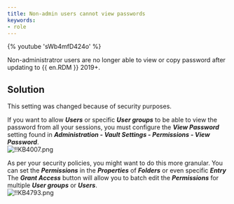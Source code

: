 ```yaml
---
title: Non-admin users cannot view passwords
keywords:
- role
---
```

{% youtube 'sWb4mfD424o' %}  

Non-administratror users are no longer able to view or copy password after updating to {{ en.RDM }} 2019+.
## Solution
This setting was changed because of security purposes.  

If you want to allow ***Users*** or specific ***User groups*** to be able to view the password from all your sessions, you must configure the ***View Password*** setting found in ***Administration - Vault Settings - Permissions - View Password***.  
![!!KB4007.png](https://webdevolutions.azureedge.net/docs/en/kb/KB4007.png)  

As per your security policies, you might want to do this more granular. You can set the ***Permissions*** in the ***Properties*** of ***Folders*** or even specific ***Entry*** The ***Grant Access*** button will allow you to batch edit the ***Permissions*** for multiple ***User groups*** or ***Users***.  
![!!KB4793.png](https://webdevolutions.azureedge.net/docs/en/kb/KB4793.png)
